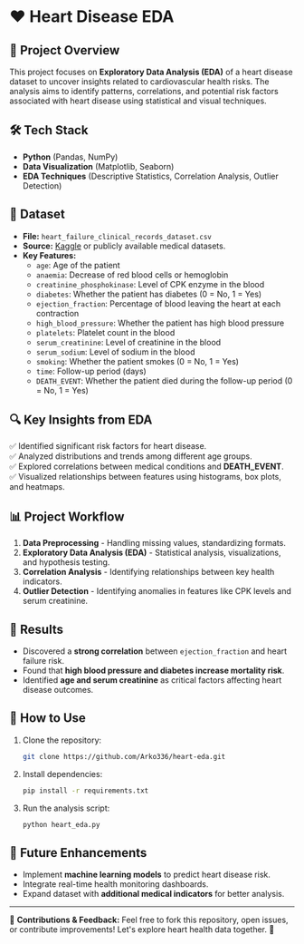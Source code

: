 # ❤️ Heart Disease EDA

## 📌 Project Overview
This project focuses on **Exploratory Data Analysis (EDA)** of a heart disease dataset to uncover insights related to cardiovascular health risks. The analysis aims to identify patterns, correlations, and potential risk factors associated with heart disease using statistical and visual techniques.

## 🛠️ Tech Stack
- **Python** (Pandas, NumPy)
- **Data Visualization** (Matplotlib, Seaborn)
- **EDA Techniques** (Descriptive Statistics, Correlation Analysis, Outlier Detection)

## 📂 Dataset
- **File:** `heart_failure_clinical_records_dataset.csv`
- **Source:** [Kaggle](https://www.kaggle.com/) or publicly available medical datasets.
- **Key Features:**
  - `age`: Age of the patient
  - `anaemia`: Decrease of red blood cells or hemoglobin
  - `creatinine_phosphokinase`: Level of CPK enzyme in the blood
  - `diabetes`: Whether the patient has diabetes (0 = No, 1 = Yes)
  - `ejection_fraction`: Percentage of blood leaving the heart at each contraction
  - `high_blood_pressure`: Whether the patient has high blood pressure
  - `platelets`: Platelet count in the blood
  - `serum_creatinine`: Level of creatinine in the blood
  - `serum_sodium`: Level of sodium in the blood
  - `smoking`: Whether the patient smokes (0 = No, 1 = Yes)
  - `time`: Follow-up period (days)
  - `DEATH_EVENT`: Whether the patient died during the follow-up period (0 = No, 1 = Yes)

## 🔍 Key Insights from EDA
✅ Identified significant risk factors for heart disease.  
✅ Analyzed distributions and trends among different age groups.  
✅ Explored correlations between medical conditions and **DEATH_EVENT**.  
✅ Visualized relationships between features using histograms, box plots, and heatmaps.  

## 📊 Project Workflow
1. **Data Preprocessing** - Handling missing values, standardizing formats.
2. **Exploratory Data Analysis (EDA)** - Statistical analysis, visualizations, and hypothesis testing.
3. **Correlation Analysis** - Identifying relationships between key health indicators.
4. **Outlier Detection** - Identifying anomalies in features like CPK levels and serum creatinine.

## 📌 Results
- Discovered a **strong correlation** between `ejection_fraction` and heart failure risk.
- Found that **high blood pressure and diabetes increase mortality risk**.
- Identified **age and serum creatinine** as critical factors affecting heart disease outcomes.

## 🚀 How to Use
1. Clone the repository:
   ```bash
   git clone https://github.com/Arko336/heart-eda.git
   ```
2. Install dependencies:
   ```bash
   pip install -r requirements.txt
   ```
3. Run the analysis script:
   ```bash
   python heart_eda.py
   ```

## 📌 Future Enhancements
- Implement **machine learning models** to predict heart disease risk.
- Integrate real-time health monitoring dashboards.
- Expand dataset with **additional medical indicators** for better analysis.

---
📢 **Contributions & Feedback:** Feel free to fork this repository, open issues, or contribute improvements! Let's explore heart health data together. 🚀
